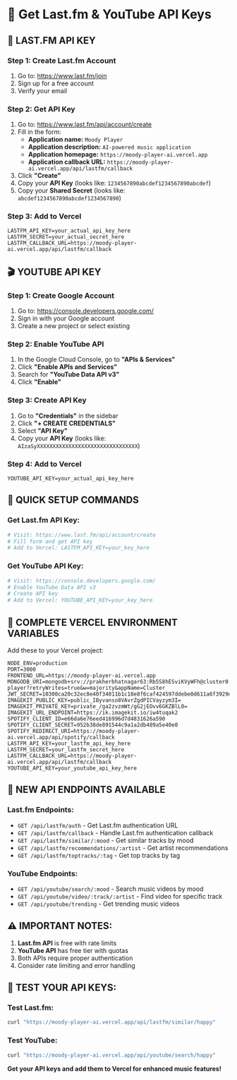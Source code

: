 # 🔑 Get Last.fm & YouTube API Keys

## 🎵 **LAST.FM API KEY**

### **Step 1: Create Last.fm Account**
1. Go to: https://www.last.fm/join
2. Sign up for a free account
3. Verify your email

### **Step 2: Get API Key**
1. Go to: https://www.last.fm/api/account/create
2. Fill in the form:
   - **Application name:** `Moody Player`
   - **Application description:** `AI-powered music application`
   - **Application homepage:** `https://moody-player-ai.vercel.app`
   - **Application callback URL:** `https://moody-player-ai.vercel.app/api/lastfm/callback`
3. Click **"Create"**
4. Copy your **API Key** (looks like: `1234567890abcdef1234567890abcdef`)
5. Copy your **Shared Secret** (looks like: `abcdef1234567890abcdef1234567890`)

### **Step 3: Add to Vercel**
```
LASTFM_API_KEY=your_actual_api_key_here
LASTFM_SECRET=your_actual_secret_here
LASTFM_CALLBACK_URL=https://moody-player-ai.vercel.app/api/lastfm/callback
```

## 🎬 **YOUTUBE API KEY**

### **Step 1: Create Google Account**
1. Go to: https://console.developers.google.com/
2. Sign in with your Google account
3. Create a new project or select existing

### **Step 2: Enable YouTube API**
1. In the Google Cloud Console, go to **"APIs & Services"**
2. Click **"Enable APIs and Services"**
3. Search for **"YouTube Data API v3"**
4. Click **"Enable"**

### **Step 3: Create API Key**
1. Go to **"Credentials"** in the sidebar
2. Click **"+ CREATE CREDENTIALS"**
3. Select **"API Key"**
4. Copy your **API Key** (looks like: `AIzaSyXXXXXXXXXXXXXXXXXXXXXXXXXXXXXXXX`)

### **Step 4: Add to Vercel**
```
YOUTUBE_API_KEY=your_actual_api_key_here
```

## 🚀 **QUICK SETUP COMMANDS**

### **Get Last.fm API Key:**
```bash
# Visit: https://www.last.fm/api/account/create
# Fill form and get API key
# Add to Vercel: LASTFM_API_KEY=your_key_here
```

### **Get YouTube API Key:**
```bash
# Visit: https://console.developers.google.com/
# Enable YouTube Data API v3
# Create API key
# Add to Vercel: YOUTUBE_API_KEY=your_key_here
```

## 📝 **COMPLETE VERCEL ENVIRONMENT VARIABLES**

Add these to your Vercel project:

```
NODE_ENV=production
PORT=3000
FRONTEND_URL=https://moody-player-ai.vercel.app
MONGODB_URI=mongodb+srv://prakherbhatnagar63:Rb5S8hESviKVyWFh@cluster0.f6cxzao.mongodb.net/moody-player?retryWrites=true&w=majority&appName=Cluster
JWT_SECRET=10300ca20c32ec8e40f34011b1c18e8f6caf424597ddebe0d611a6f3929d0bebb34b6e0719b4d5b8c5c4a44831fd765345efe497685f9653f7418595fa62753e
IMAGEKIT_PUBLIC_KEY=public_IByvanso8VAvrZgdPICVayzym3I=
IMAGEKIT_PRIVATE_KEY=private_/ga2zvzmWt/gG2jEOvv6GKZBlL0=
IMAGEKIT_URL_ENDPOINT=https://ik.imagekit.io/iw4tuqak2
SPOTIFY_CLIENT_ID=e66da6e76eed416996d7d4831626a590
SPOTIFY_CLIENT_SECRET=952b38de891544c9a1a2db489a5e40e0
SPOTIFY_REDIRECT_URI=https://moody-player-ai.vercel.app/api/spotify/callback
LASTFM_API_KEY=your_lastfm_api_key_here
LASTFM_SECRET=your_lastfm_secret_here
LASTFM_CALLBACK_URL=https://moody-player-ai.vercel.app/api/lastfm/callback
YOUTUBE_API_KEY=your_youtube_api_key_here
```

## 🎯 **NEW API ENDPOINTS AVAILABLE**

### **Last.fm Endpoints:**
- `GET /api/lastfm/auth` - Get Last.fm authentication URL
- `GET /api/lastfm/callback` - Handle Last.fm authentication callback
- `GET /api/lastfm/similar/:mood` - Get similar tracks by mood
- `GET /api/lastfm/recommendations/:artist` - Get artist recommendations
- `GET /api/lastfm/toptracks/:tag` - Get top tracks by tag

### **YouTube Endpoints:**
- `GET /api/youtube/search/:mood` - Search music videos by mood
- `GET /api/youtube/video/:track/:artist` - Find video for specific track
- `GET /api/youtube/trending` - Get trending music videos

## ⚠️ **IMPORTANT NOTES:**

1. **Last.fm API** is free with rate limits
2. **YouTube API** has free tier with quotas
3. Both APIs require proper authentication
4. Consider rate limiting and error handling

## 🧪 **TEST YOUR API KEYS:**

### **Test Last.fm:**
```bash
curl "https://moody-player-ai.vercel.app/api/lastfm/similar/happy"
```

### **Test YouTube:**
```bash
curl "https://moody-player-ai.vercel.app/api/youtube/search/happy"
```

**Get your API keys and add them to Vercel for enhanced music features!**
